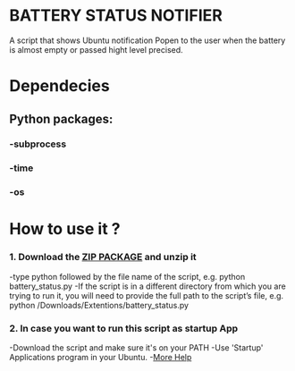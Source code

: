 # BATTERY STATUS NOTIFIER
A script that shows Ubuntu notification Popen to the user when the battery is almost empty or passed hight level precised.

# Dependecies
## Python packages:
### -subprocess
### -time
### -os
# How to use it ?
### 1. Download the [ZIP PACKAGE](https://github.com/Aimene-BAHRI/Extentions/archive/master.zip) and unzip it
-type python followed by the file name of the script, e.g. python battery_status.py
-If the script is in a different directory from which you are trying to run it, you will need to provide the full path to the script’s file, e.g. python /Downloads/Extentions/battery_status.py

### 2. In case you want to run this script as startup App
-Download the script and make sure it's on your PATH
-Use 'Startup' Applications program in your Ubuntu.
-[More Help](https://askubuntu.com/questions/905749/running-python-script-as-a-service-and-start-on-system-start-up)
